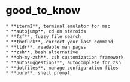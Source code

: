 # good_to_know



    * **iterm2**, terminal emulator for mac
    * **autojump**, cd on steroids
    * **fzf**, fuzzy file search
    * **thefuck**, correct your last command
    * **tldr**, readable man pages
    * **zsh**, bash alternative
    * **oh-my-zsh**, zsh customization framework
    * **autosuggestions**, autocomplete for zsh
    * **dotfiles**, manage configuration files
    * **pure**, shell prompt
